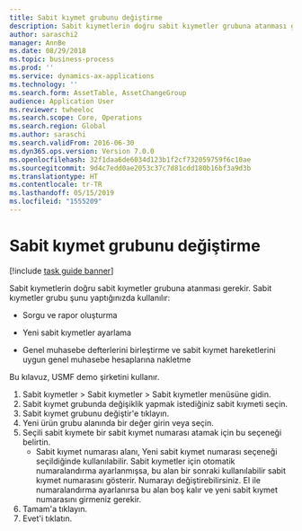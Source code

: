 ```yaml
---
title: Sabit kıymet grubunu değiştirme
description: Sabit kıymetlerin doğru sabit kıymetler grubuna atanması gerekir.
author: saraschi2
manager: AnnBe
ms.date: 08/29/2018
ms.topic: business-process
ms.prod: ''
ms.service: dynamics-ax-applications
ms.technology: ''
ms.search.form: AssetTable, AssetChangeGroup
audience: Application User
ms.reviewer: twheeloc
ms.search.scope: Core, Operations
ms.search.region: Global
ms.author: saraschi
ms.search.validFrom: 2016-06-30
ms.dyn365.ops.version: Version 7.0.0
ms.openlocfilehash: 32f1daa6de6034d123b1f2cf732059759f6c10ae
ms.sourcegitcommit: 9d4c7edd0ae2053c37c7d81cdd180b16bf3a9d3b
ms.translationtype: HT
ms.contentlocale: tr-TR
ms.lasthandoff: 05/15/2019
ms.locfileid: "1555209"
---
```

# <a name="change-a-fixed-asset-group"></a>Sabit kıymet grubunu değiştirme

[!include [task guide banner](../../includes/task-guide-banner.md)]

Sabit kıymetlerin doğru sabit kıymetler grubuna atanması gerekir. Sabit kıymetler grubu şunu yaptığınızda kullanılır:

 - Sorgu ve rapor oluşturma

 - Yeni sabit kıymetler ayarlama

 - Genel muhasebe defterlerini birleştirme ve sabit kıymet hareketlerini uygun genel muhasebe hesaplarına nakletme

Bu kılavuz, USMF demo şirketini kullanır.

1. Sabit kıymetler > Sabit kıymetler > Sabit kıymetler menüsüne gidin.
2. Sabit kıymet grubunda değişiklik yapmak istediğiniz sabit kıymeti seçin.
3. Sabit kıymet grubunu değiştir'e tıklayın.
4. Yeni ürün grubu alanında bir değer girin veya seçin.
5. Seçili sabit kıymete bir sabit kıymet numarası atamak için bu seçeneği belirtin.
    * Sabit kıymet numarası alanı, Yeni sabit kıymet numarası seçeneği seçildiğinde kullanılabilir.   Sabit kıymetler için otomatik numaralandırma ayarlanmışsa, bu alan bir sonraki kullanılabilir sabit kıymet numarasını gösterir. Numarayı değiştirebilirsiniz.   El ile numaralandırma ayarlanırsa bu alan boş kalır ve yeni sabit kıymet numarasını girmeniz gerekir.     
6. Tamam'a tıklayın.
7. Evet'i tıklatın.

